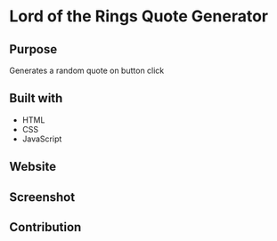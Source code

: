 # Lord of the Rings Quote Generator
## Purpose
Generates a random quote on button click

## Built with
* HTML
* CSS
* JavaScript

## Website


## Screenshot


## Contribution
